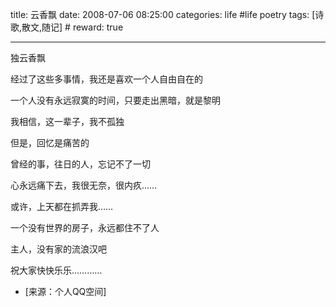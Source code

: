 title: 云香飘 
date: 2008-07-06 08:25:00
categories: life #life poetry
tags: [诗歌,散文,随记]  # <!--more-->
reward: true

---


独云香飘


经过了这些多事情，我还是喜欢一个人自由自在的


一个人没有永远寂寞的时间，只要走出黑暗，就是黎明


<!--more-->

我相信，这一辈子，我不孤独


但是，回忆是痛苦的


曾经的事，往日的人，忘记不了一切


心永远痛下去，我很无奈，很内疚……


或许，上天都在抓弄我……


一个没有世界的房子，永远都住不了人


主人，没有家的流浪汉吧




















祝大家快快乐乐…………


- [来源：个人QQ空间]
